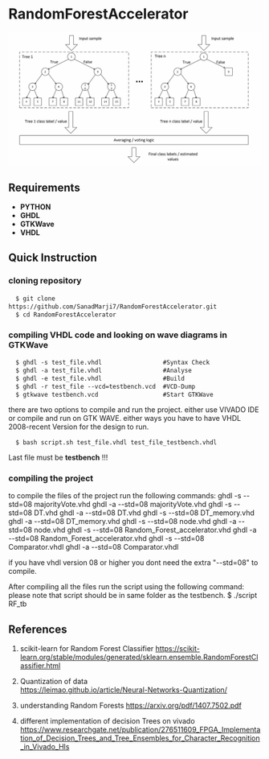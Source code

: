 # RandomForestAccelerator

![Screenshot](https://github.com/SanadMarji7/RandomForestAccelerator/blob/main/Random%20Forest%20Structure.png?raw=true)

## Requirements
* **PYTHON**
* **GHDL**
* **GTKWave**
* **VHDL**

## Quick Instruction

### cloning repository

      $ git clone https://github.com/SanadMarji7/RandomForestAccelerator.git 
      $ cd RandomForestAccelerator  

### compiling VHDL code and looking on wave diagrams in GTKWave

      $ ghdl -s test_file.vhdl                 #Syntax Check  
      $ ghdl -a test_file.vhdl                 #Analyse  
      $ ghdl -e test_file.vhdl                 #Build   
      $ ghdl -r test_file --vcd=testbench.vcd  #VCD-Dump  
      $ gtkwave testbench.vcd                  #Start GTKWave  

there are two options to compile and run the project. either use VIVADO IDE or compile and run on GTK WAVE. either ways you have to have
VHDL 2008-recent Version for the design to run.
  
      $ bash script.sh test_file.vhdl test_file_testbench.vhdl  
 
Last file must be **testbench** !!! 

### compiling the project
to compile the files of the project run the following commands:
ghdl -s --std=08 majorityVote.vhd
ghdl -a --std=08 majorityVote.vhd
ghdl -s --std=08 DT.vhd
ghdl -a --std=08 DT.vhd
ghdl -s --std=08 DT_memory.vhd
ghdl -a --std=08 DT_memory.vhd
ghdl -s --std=08 node.vhd
ghdl -a --std=08 node.vhd
ghdl -s --std=08 Random_Forest_accelerator.vhd
ghdl -a --std=08 Random_Forest_accelerator.vhd
ghdl -s --std=08 Comparator.vhdl
ghdl -a --std=08 Comparator.vhdl

if you have vhdl version 08 or higher you dont need the extra "--std=08" to compile.

After compiling all the files run the script using the following command:
please note that script should be in same folder as the testbench.
      $ ./script RF_tb

## References

1. scikit-learn for Random Forest Classifier 
   https://scikit-learn.org/stable/modules/generated/sklearn.ensemble.RandomForestClassifier.html

2. Quantization of data  
   https://leimao.github.io/article/Neural-Networks-Quantization/

3. understanding Random Forests
   https://arxiv.org/pdf/1407.7502.pdf
  
4. different implementation of decision Trees on vivado
   https://www.researchgate.net/publication/276511609_FPGA_Implementation_of_Decision_Trees_and_Tree_Ensembles_for_Character_Recognition_in_Vivado_Hls

